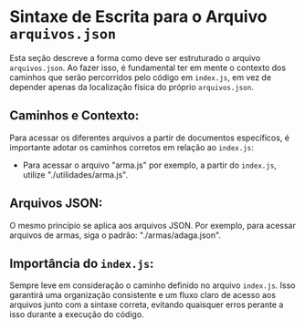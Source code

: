 # **Sintaxe de Escrita para o Arquivo `arquivos.json`**

Esta seção descreve a forma como deve ser estruturado o arquivo `arquivos.json`. Ao fazer isso, é fundamental ter em mente o contexto dos caminhos que serão percorridos pelo código em `index.js`, em vez de depender apenas da localização física do próprio `arquivos.json`.

## **Caminhos e Contexto:**

Para acessar os diferentes arquivos a partir de documentos específicos, é importante adotar os caminhos corretos em relação ao `index.js`:

- Para acessar o arquivo "arma.js" por exemplo, a partir do `index.js`, utilize "./utilidades/arma.js".

## **Arquivos JSON:**

O mesmo princípio se aplica aos arquivos JSON. Por exemplo, para acessar arquivos de armas, siga o padrão: "./armas/adaga.json".

## **Importância do `index.js`:**

Sempre leve em consideração o caminho definido no arquivo `index.js`. Isso garantirá uma organização consistente e um fluxo claro de acesso aos arquivos junto com a sintaxe correta, evitando quaisquer erros perante a isso durante a execução do código.